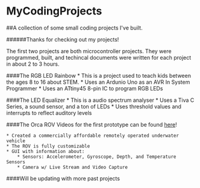 # MyCodingProjects
##A collection of some small coding projects I've built.

######Thanks for checking out my projects!

The first two projects are both microcontroller projects.
They were programmed, built, and techincal documents were written for each project in about 2 to 3 hours. 

####The RGB LED Rainbow 
	* This is a project used to teach kids between the ages 8 to 16 about STEM.
	* Uses an Ardunio Uno as an AVR In System Programmer
	* Uses an ATtiny45 8-pin IC to program RGB LEDs

####The LED Equalizer
	* This is a audio spectrum analyser
	* Uses a Tiva C Series, a sound sensor, and a ton of LEDs
	* Uses threshold values and interrupts to reflect auditory levels 

####The Orca ROV
Videos for the first prototype can be found [here](https://youtu.be/9azRQuNWb_g)!

	* Created a commercially affordable remotely operated underwater vehicle 
	* The ROV is fully customizable
	* GUI with information about:
		* Sensors: Accelerometer, Gyroscope, Depth, and Temperature Sensors
		* Camera w/ Live Stream and Video Capture

####Will be updating with more past projects
